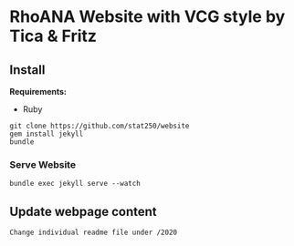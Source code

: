 # RhoANA Website with VCG style by Tica & Fritz

## Install

**Requirements:**

- Ruby

```
git clone https://github.com/stat250/website
gem install jekyll
bundle
```

### Serve Website

```
bundle exec jekyll serve --watch
```

## Update webpage content
```Change individual readme file under /2020```
